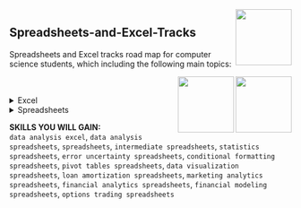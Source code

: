 <img align="right" width="100" height="100" src="https://github.com/cs-MohamedAyman/DataCamp-Tracks/blob/master/organizations-logos/datacamp.jpg">

## Spreadsheets-and-Excel-Tracks
Spreadsheets and Excel tracks road map for computer science students, which including the following main topics:

<img align="right" width="100" height="100" src="https://github.com/cs-MohamedAyman/DataCamp-Tracks/blob/master/organizations-logos/excel.jpg">
<img align="right" width="100" height="100" src="https://github.com/cs-MohamedAyman/DataCamp-Tracks/blob/master/organizations-logos/spreadsheet.jpg">
<br>
<br>

<details>
	<summary>Excel</summary><table>
	<thead>
		<tr>
			<th width="40%">Course</th>
			<th width="60%">Chapter</th>
			<th>H</th>
			<th>Videos</th>
			<th>Exercises</th>
		</tr>
	</thead>
	<tbody>
			<tr>
				<td rowspan=3 align=center>
<a href="https://learn.datacamp.com/courses/data-analysis-in-excel">Data Analysis in Excel</a><br>
				<td align="left">Exploring Data</td>
				<td rowspan=3 align="center">4</td>
				<td rowspan=3 align="center">12</td>
				<td rowspan=3 align="center">48</td>
				</td>
			</tr>
			<tr>
				<td align="left">Preparing Data</td>
			</tr>
			<tr>
				<td align="left">Analyzing Data</td>
			</tr>
	</tbody>
	</table>
</details>
<details>
	<summary>Spreadsheets</summary><table>
	<thead>
		<tr>
			<th width="40%">Course</th>
			<th width="60%">Chapter</th>
			<th>H</th>
			<th>Videos</th>
			<th>Exercises</th>
		</tr>
	</thead>
	<tbody>
			<tr>
				<td rowspan=2 align=center>
<a href="https://learn.datacamp.com/courses/data-analysis-in-spreadsheets">Data Analysis in Spreadsheets</a><br>
				<td align="left">Predefined functions</td>
				<td rowspan=2 align="center">3</td>
				<td rowspan=2 align="center">0</td>
				<td rowspan=2 align="center">27</td>
				</td>
			</tr>
			<tr>
				<td align="left">Conditional functions and lookups</td>
			</tr>
			<tr>
				<td rowspan=2 align=center>
<a href="https://www.datacamp.com/courses/introduction-to-spreadsheets">Introduction to Spreadsheets</a><br>
				<td align="left">Getting started</td>
				<td rowspan=2 align="center">2</td>
				<td rowspan=2 align="center">0</td>
				<td rowspan=2 align="center">23</td>
				</td>
			</tr>
			<tr>
				<td align="left">References</td>
			</tr>
			<tr>
				<td rowspan=4 align=center>
<a href="https://learn.datacamp.com/courses/intermediate-spreadsheets">Intermediate Spreadsheets</a><br>
				<td align="left">What's in a cell?</td>
				<td rowspan=4 align="center">4</td>
				<td rowspan=4 align="center">12</td>
				<td rowspan=4 align="center">48</td>
				</td>
			</tr>
			<tr>
				<td align="left">Working with numbers</td>
			</tr>
			<tr>
				<td align="left">Logic & Errors</td>
			</tr>
			<tr>
				<td align="left">Positional Matching</td>
			</tr>
			<tr>
				<td rowspan=4 align=center>
<a href="https://learn.datacamp.com/courses/introduction-to-statistics-in-spreadsheets">Introduction to Statistics in Spreadsheets</a><br>
				<td align="left">Getting To Know Your Data</td>
				<td rowspan=4 align="center">4</td>
				<td rowspan=4 align="center">15</td>
				<td rowspan=4 align="center">51</td>
				</td>
			</tr>
			<tr>
				<td align="left">Statistical Data Visualization</td>
			</tr>
			<tr>
				<td align="left">Statistical Hypothesis Testing</td>
			</tr>
			<tr>
				<td align="left">Case Study: Dating Profile Analysis</td>
			</tr>
			<tr>
				<td rowspan=4 align=center>
<a href="https://learn.datacamp.com/courses/error-and-uncertainty-in-spreadsheets">Error and Uncertainty in Spreadsheets</a><br>
				<td align="left">Defining error, uncertainty, and risk</td>
				<td rowspan=4 align="center">4</td>
				<td rowspan=4 align="center">16</td>
				<td rowspan=4 align="center">62</td>
				</td>
			</tr>
			<tr>
				<td align="left">Making accurate predictions</td>
			</tr>
			<tr>
				<td align="left">Poking holes in predictions</td>
			</tr>
			<tr>
				<td align="left">Case study: Should you change your bakery's menu?</td>
			</tr>
			<tr>
				<td rowspan=4 align=center>
<a href="https://learn.datacamp.com/courses/conditional-formatting-in-spreadsheets">Conditional Formatting in Spreadsheets</a><br>
				<td align="left">A Primer on Conditional Formatting</td>
				<td rowspan=4 align="center">4</td>
				<td rowspan=4 align="center">14</td>
				<td rowspan=4 align="center">51</td>
				</td>
			</tr>
			<tr>
				<td align="left">Custom Application of Conditional Formatting</td>
			</tr>
			<tr>
				<td align="left">Conditional Formatting Hacks</td>
			</tr>
			<tr>
				<td align="left">Putting It All Together</td>
			</tr>
			<tr>
				<td rowspan=4 align=center>
<a href="https://learn.datacamp.com/courses/pivot-tables-in-spreadsheets">Pivot Tables in Spreadsheets</a><br>
				<td align="left">Introduction to Pivot Tables for Google Sheets</td>
				<td rowspan=4 align="center">4</td>
				<td rowspan=4 align="center">13</td>
				<td rowspan=4 align="center">54</td>
				</td>
			</tr>
			<tr>
				<td align="left">Behind the Scenes of the Pivot Table</td>
			</tr>
			<tr>
				<td align="left">Advanced Options</td>
			</tr>
			<tr>
				<td align="left">Editing Data and Troubleshooting</td>
			</tr>
			<tr>
				<td rowspan=5 align=center>
<a href="https://learn.datacamp.com/courses/data-visualization-in-spreadsheets">Data Visualization in Spreadsheets</a><br>
				<td align="left">Business Intelligence and Using Dashboards</td>
				<td rowspan=5 align="center">4</td>
				<td rowspan=5 align="center">16</td>
				<td rowspan=5 align="center">55</td>
				</td>
			</tr>
			<tr>
				<td align="left">Efficient Column Charts</td>
			</tr>
			<tr>
				<td align="left">Dashboard Controls</td>
			</tr>
			<tr>
				<td align="left">Other Charts for Your Dashboard</td>
			</tr>
			<tr>
				<td align="left">Conditional Formatting</td>
			</tr>
			<tr>
				<td rowspan=4 align=center>
<a href="https://learn.datacamp.com/courses/loan-amortization-in-spreadsheets">Loan Amortization in Spreadsheets</a><br>
				<td align="left">Introduction to Financial Concepts in Google Sheets</td>
				<td rowspan=4 align="center">4</td>
				<td rowspan=4 align="center">13</td>
				<td rowspan=4 align="center">56</td>
				</td>
			</tr>
			<tr>
				<td align="left">Creating an Amortization Schedule</td>
			</tr>
			<tr>
				<td align="left">Making a Loan Amortization Dashboard</td>
			</tr>
			<tr>
				<td align="left">Non-standard amortization schedules</td>
			</tr>
			<tr>
				<td rowspan=4 align=center>
<a href="https://learn.datacamp.com/courses/marketing-analytics-in-spreadsheets">Marketing Analytics in Spreadsheets</a><br>
				<td align="left">Data Validation for Clean Data Entry</td>
				<td rowspan=4 align="center">4</td>
				<td rowspan=4 align="center">15</td>
				<td rowspan=4 align="center">56</td>
				</td>
			</tr>
			<tr>
				<td align="left">Regular Expressions</td>
			</tr>
			<tr>
				<td align="left">Visualize the Data with Charts</td>
			</tr>
			<tr>
				<td align="left">Build a Paid Search Campaign Dashboard</td>
			</tr>
			<tr>
				<td rowspan=4 align=center>
<a href="https://learn.datacamp.com/courses/financial-analytics-in-spreadsheets">Financial Analytics in Spreadsheets</a><br>
				<td align="left">Monitoring historical prices</td>
				<td rowspan=4 align="center">4</td>
				<td rowspan=4 align="center">15</td>
				<td rowspan=4 align="center">56</td>
				</td>
			</tr>
			<tr>
				<td align="left">Monitoring historical returns</td>
			</tr>
			<tr>
				<td align="left">Monitoring the distribution of returns</td>
			</tr>
			<tr>
				<td align="left">Benchmarking performance</td>
			</tr>
			<tr>
				<td rowspan=4 align=center>
<a href="https://learn.datacamp.com/courses/financial-modeling-in-spreadsheets">Financial Modeling in Spreadsheets</a><br>
				<td align="left">What are Models?</td>
				<td rowspan=4 align="center">4</td>
				<td rowspan=4 align="center">13</td>
				<td rowspan=4 align="center">52</td>
				</td>
			</tr>
			<tr>
				<td align="left">Time Value Money Models</td>
			</tr>
			<tr>
				<td align="left">Planning and Investing Models</td>
			</tr>
			<tr>
				<td align="left">Probabilistic Models</td>
			</tr>
			<tr>
				<td rowspan=4 align=center>
<a href="https://learn.datacamp.com/courses/options-trading-in-spreadsheets">Options Trading in Spreadsheets</a><br>
				<td align="left">Introduction to options</td>
				<td rowspan=4 align="center">4</td>
				<td rowspan=4 align="center">16</td>
				<td rowspan=4 align="center">60</td>
				</td>
			</tr>
			<tr>
				<td align="left">Options (and Strategies), Illustrated</td>
			</tr>
			<tr>
				<td align="left">Option Greeks</td>
			</tr>
			<tr>
				<td align="left">Binomial Model for Option Pricing</td>
			</tr>
	</tbody>
</table>
</details>

**SKILLS YOU WILL GAIN:**<br>
`data analysis excel`, `data analysis spreadsheets`, `spreadsheets`, `intermediate spreadsheets`, `statistics spreadsheets`, `error uncertainty spreadsheets`, `conditional formatting spreadsheets`, `pivot tables spreadsheets`, `data visualization spreadsheets`, `loan amortization spreadsheets`, `marketing analytics spreadsheets`, `financial analytics spreadsheets`, `financial modeling spreadsheets`, `options trading spreadsheets`
